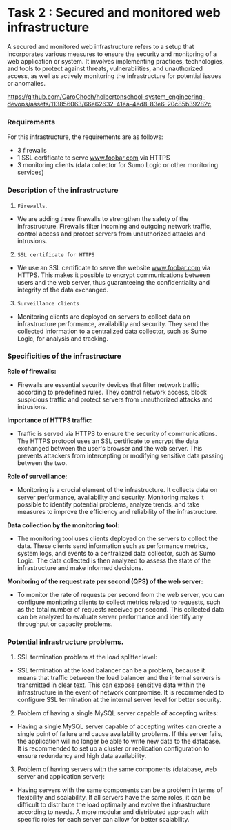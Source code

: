 # Task 2 : Secured and monitored web infrastructure

A secured and monitored web infrastructure refers to a setup that incorporates various measures to ensure the security and monitoring of a web application or system. It involves implementing practices, technologies, and tools to protect against threats, vulnerabilities, and unauthorized access, as well as actively monitoring the infrastructure for potential issues or anomalies.

https://github.com/CaroChoch/holbertonschool-system_engineering-devops/assets/113856063/66e62632-41ea-4ed8-83e6-20c85b39282c

### Requirements

For this infrastructure, the requirements are as follows:

- 3 firewalls
- 1 SSL certificate to serve www.foobar.com via HTTPS
- 3 monitoring clients (data collector for Sumo Logic or other monitoring services)

### Description of the infrastructure

1. `Firewalls`.

- We are adding three firewalls to strengthen the safety of the infrastructure. Firewalls filter incoming and outgoing network traffic, control access and protect servers from unauthorized attacks and intrusions.

2. `SSL certificate for HTTPS`

- We use an SSL certificate to serve the website www.foobar.com via HTTPS. This makes it possible to encrypt communications between users and the web server, thus guaranteeing the confidentiality and integrity of the data exchanged.

3. `Surveillance clients`

- Monitoring clients are deployed on servers to collect data on infrastructure performance, availability and security. They send the collected information to a centralized data collector, such as Sumo Logic, for analysis and tracking.

### Specificities of the infrastructure

**Role of firewalls:**

  - Firewalls are essential security devices that filter network traffic according to predefined rules. They control network access, block suspicious traffic and protect servers from unauthorized attacks and intrusions.

**Importance of HTTPS traffic:**

  - Traffic is served via HTTPS to ensure the security of communications. The HTTPS protocol uses an SSL certificate to encrypt the data exchanged between the user's browser and the web server. This prevents attackers from intercepting or modifying sensitive data passing between the two.

**Role of surveillance:**

  - Monitoring is a crucial element of the infrastructure. It collects data on server performance, availability and security. Monitoring makes it possible to identify potential problems, analyze trends, and take measures to improve the efficiency and reliability of the infrastructure.

**Data collection by the monitoring tool:**

  - The monitoring tool uses clients deployed on the servers to collect the data. These clients send information such as performance metrics, system logs, and events to a centralized data collector, such as Sumo Logic. The data collected is then analyzed to assess the state of the infrastructure and make informed decisions.

**Monitoring of the request rate per second (QPS) of the web server:**

  - To monitor the rate of requests per second from the web server, you can configure monitoring clients to collect metrics related to requests, such as the total number of requests received per second. This collected data can be analyzed to evaluate server performance and identify any throughput or capacity problems.

### Potential infrastructure problems.

1. SSL termination problem at the load splitter level:

  - SSL termination at the load balancer can be a problem, because it means that traffic between the load balancer and the internal servers is transmitted in clear text. This can expose sensitive data within the infrastructure in the event of network compromise. It is recommended to configure SSL termination at the internal server level for better security.

2. Problem of having a single MySQL server capable of accepting writes:

  - Having a single MySQL server capable of accepting writes can create a single point of failure and cause availability problems. If this server fails, the application will no longer be able to write new data to the database. It is recommended to set up a cluster or replication configuration to ensure redundancy and high data availability.

3. Problem of having servers with the same components (database, web server and application server):

- Having servers with the same components can be a problem in terms of flexibility and scalability. If all servers have the same roles, it can be difficult to distribute the load optimally and evolve the infrastructure according to needs. A more modular and distributed approach with specific roles for each server can allow for better scalability.
